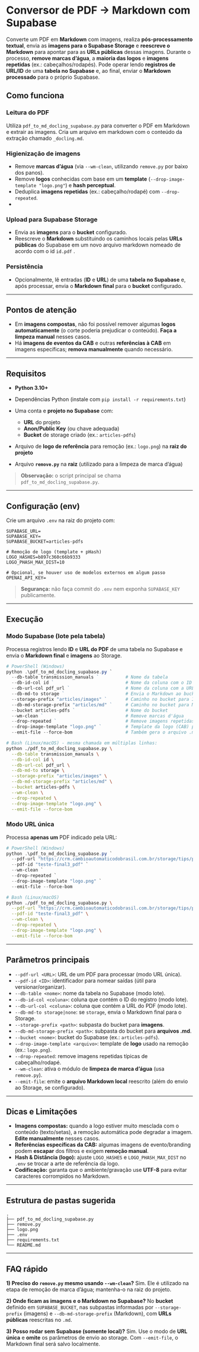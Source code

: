 # Conversor de PDF → Markdown com Supabase

Converte um PDF em **Markdown** com imagens, realiza **pós-processamento textual**, envia as **imagens para o Supabase Storage** e **reescreve o Markdown** para apontar para as **URLs públicas** dessas imagens. Durante o processo, **remove marcas d’água**, a **maioria das logos** e **imagens repetidas** (ex.: cabeçalhos/rodapés).
Pode operar lendo **registros de URL/ID** de uma **tabela no Supabase** e, ao final, enviar o **Markdown processado** para o próprio Supabase.


## Como funciona

### Leitura do PDF

Utiliza `pdf_to_md_docling_supabase.py` para converter o PDF em Markdown e extrair as imagens.
Cria um arquivo em markdown com o conteúdo da extração chamado `_docling.md`.

### Higienização de imagens

* Remove **marcas d’água** (via `--wm-clean`, utilizando `remove.py` por baixo dos panos).
* Remove **logos** conhecidas com base em um **template** (`--drop-image-template "logo.png"`) e **hash perceptual**.
* Deduplica **imagens repetidas** (ex.: cabeçalho/rodapé) com `--drop-repeated`.
* 
### Upload para Supabase Storage

* Envia as **imagens** para o **bucket** configurado.
* Reescreve o **Markdown** substituindo os caminhos locais pelas **URLs públicas** do Supabase em um novo arquivo markdown nomeado de acordo com o id `id.pdf` .

### Persistência

* Opcionalmente, lê entradas (**ID** e **URL**) de uma **tabela no Supabase** e, após processar, envia o **Markdown final** para o **bucket** configurado.

---

## Pontos de atenção

* Em **imagens compostas**, não foi possível remover algumas **logos automaticamente** (o corte poderia prejudicar o conteúdo). **Faça a limpeza manual** nesses casos.
* Há **imagens de eventos da CAB** e outras **referências à CAB** em imagens específicas; **remova manualmente** quando necessário.

---

## Requisitos

* **Python 3.10+**
* Dependências Python (instale com `pip install -r requirements.txt`)
* Uma conta e **projeto no Supabase** com:

  * **URL** do projeto
  * **Anon/Public Key** (ou chave adequada)
  * **Bucket** de storage criado (ex.: `articles-pdfs`)
* Arquivo de **logo de referência** para remoção (ex.: `logo.png`) na **raiz do projeto**
* Arquivo **`remove.py`** na **raiz** (utilizado para a limpeza de marca d’água)

> **Observação:** o script principal se chama `pdf_to_md_docling_supabase.py`.

---

## Configuração (env)

Crie um arquivo `.env` na raiz do projeto com:

```env
SUPABASE_URL=
SUPABASE_KEY=
SUPABASE_BUCKET=articles-pdfs

# Remoção de logo (template + pHash)
LOGO_HASHES=b897c360c66b9333
LOGO_PHASH_MAX_DIST=10

# Opcional, se houver uso de modelos externos em algum passo
OPENAI_API_KEY=
```

> **Segurança:** não faça commit do `.env` nem exponha `SUPABASE_KEY` publicamente.

---

## Execução

### Modo Supabase (lote pela tabela)

Processa registros lendo **ID** e **URL do PDF** de uma tabela no Supabase e envia o **Markdown final** e **imagens** ao Storage.

```powershell
# PowerShell (Windows)
python .\pdf_to_md_docling_supabase.py `
  --db-table transmission_manuals `          # Nome da tabela
  --db-id-col id `                           # Nome da coluna com o ID
  --db-url-col pdf_url `                     # Nome da coluna com a URL do PDF
  --db-md-to storage `                       # Envia o Markdown ao bucket
  --storage-prefix "articles/images" `       # Caminho no bucket para IMAGENS
  --db-md-storage-prefix "articles/md" `     # Caminho no bucket para MARKDOWN
  --bucket articles-pdfs `                   # Nome do bucket
  --wm-clean `                               # Remove marcas d'água
  --drop-repeated `                          # Remove imagens repetidas (cab/rodapé)
  --drop-image-template "logo.png" `         # Template da logo (CAB) para remoção
  --emit-file --force-bom                    # Também gera o arquivo .md local e padrão utf-8
```

```bash
# Bash (Linux/macOS) - mesma chamada em múltiplas linhas:
python ./pdf_to_md_docling_supabase.py \
  --db-table transmission_manuals \
  --db-id-col id \
  --db-url-col pdf_url \
  --db-md-to storage \
  --storage-prefix "articles/images" \
  --db-md-storage-prefix "articles/md" \
  --bucket articles-pdfs \
  --wm-clean \
  --drop-repeated \
  --drop-image-template "logo.png" \
  --emit-file --force-bom                   
```

### Modo URL única

Processa **apenas um** PDF indicado pela URL:

```powershell
# PowerShell (Windows)
python .\pdf_to_md_docling_supabase.py `
  --pdf-url "https://crm.cambioautomaticodobrasil.com.br/storage/tips/pdf/2635-09_g3_s_o_l_e_n_o_i_d_e_s.pdf" `
  --pdf-id "teste-final3_pdf" `
  --wm-clean `
  --drop-repeated `
  --drop-image-template "logo.png" `
  --emit-file --force-bom                   
```

```bash
# Bash (Linux/macOS)
python ./pdf_to_md_docling_supabase.py \
  --pdf-url "https://crm.cambioautomaticodobrasil.com.br/storage/tips/pdf/2635-09_g3_s_o_l_e_n_o_i_d_e_s.pdf" \
  --pdf-id "teste-final3_pdf" \
  --wm-clean \
  --drop-repeated \
  --drop-image-template "logo.png" \
  --emit-file --force-bom                    
```

---

## Parâmetros principais

* `--pdf-url <URL>`: URL de um PDF para processar (modo URL única).
* `--pdf-id <ID>`: identificador para nomear saídas (útil para versionar/organizar).
* `--db-table <nome>`: nome da tabela no Supabase (modo lote).
* `--db-id-col <coluna>`: coluna que contém o ID do registro (modo lote).
* `--db-url-col <coluna>`: coluna que contém a URL do PDF (modo lote).
* `--db-md-to storage|none`: se `storage`, envia o Markdown final para o Storage.
* `--storage-prefix <path>`: subpasta do bucket para **imagens**.
* `--db-md-storage-prefix <path>`: subpasta do bucket para **arquivos .md**.
* `--bucket <nome>`: bucket do Supabase (ex.: `articles-pdfs`).
* `--drop-image-template <arquivo>`: template de **logo** usado na remoção (ex.: `logo.png`).
* `--drop-repeated`: remove imagens repetidas típicas de cabeçalho/rodapé.
* `--wm-clean`: ativa o módulo de **limpeza de marca d’água** (usa `remove.py`).
* `--emit-file`: emite o **arquivo Markdown local** reescrito (além do envio ao Storage, se configurado).

---

## Dicas e Limitações

* **Imagens compostas:** quando a logo estiver muito mesclada com o conteúdo (texto/setas), a remoção automática pode degradar a imagem. **Edite manualmente** nesses casos.
* **Referências específicas da CAB:** algumas imagens de evento/branding podem **escapar** dos filtros e exigem **remoção manual**.
* **Hash & Distância (logo):** ajuste `LOGO_HASHES` e `LOGO_PHASH_MAX_DIST` no `.env` se trocar a arte de referência da logo.
* **Codificação:** garanta que o ambiente/gravação use **UTF-8** para evitar caracteres corrompidos no Markdown.

---

## Estrutura de pastas sugerida

```text
.
├── pdf_to_md_docling_supabase.py
├── remove.py
├── logo.png
├── .env
├── requirements.txt
└── README.md
```

---

## FAQ rápido

**1) Preciso do `remove.py` mesmo usando `--wm-clean`?**
Sim. Ele é utilizado na etapa de remoção de marca d’água; mantenha-o na raiz do projeto.

**2) Onde ficam as imagens e o Markdown no Supabase?**
No **bucket** definido em `SUPABASE_BUCKET`, nas subpastas informadas por `--storage-prefix` (imagens) e `--db-md-storage-prefix` (Markdown), com **URLs públicas** reescritas no `.md`.

**3) Posso rodar sem Supabase (somente local)?**
Sim. Use o modo de **URL única** e **omite** os parâmetros de envio ao storage. Com `--emit-file`, o Markdown final será salvo localmente.
